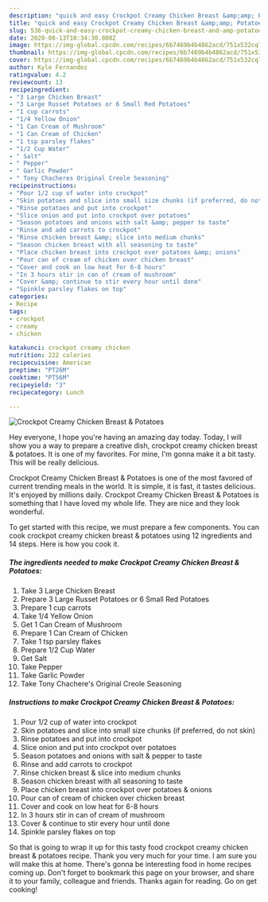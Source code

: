 ```yaml
---
description: "quick and easy Crockpot Creamy Chicken Breast &amp;amp; Potatoes | how to make good Crockpot Creamy Chicken Breast &amp;amp; Potatoes"
title: "quick and easy Crockpot Creamy Chicken Breast &amp;amp; Potatoes | how to make good Crockpot Creamy Chicken Breast &amp;amp; Potatoes"
slug: 536-quick-and-easy-crockpot-creamy-chicken-breast-and-amp-potatoes-how-to-make-good-crockpot-creamy-chicken-breast-and-amp-potatoes
date: 2020-08-13T10:34:30.808Z
image: https://img-global.cpcdn.com/recipes/6b7469b4b4862acd/751x532cq70/crockpot-creamy-chicken-breast-potatoes-recipe-main-photo.jpg
thumbnail: https://img-global.cpcdn.com/recipes/6b7469b4b4862acd/751x532cq70/crockpot-creamy-chicken-breast-potatoes-recipe-main-photo.jpg
cover: https://img-global.cpcdn.com/recipes/6b7469b4b4862acd/751x532cq70/crockpot-creamy-chicken-breast-potatoes-recipe-main-photo.jpg
author: Kyle Fernandez
ratingvalue: 4.2
reviewcount: 13
recipeingredient:
- "3 Large Chicken Breast"
- "3 Large Russet Potatoes or 6 Small Red Potatoes"
- "1 cup carrots"
- "1/4 Yellow Onion"
- "1 Can Cream of Mushroom"
- "1 Can Cream of Chicken"
- "1 tsp parsley flakes"
- "1/2 Cup Water"
- " Salt"
- " Pepper"
- " Garlic Powder"
- " Tony Chacheres Original Creole Seasoning"
recipeinstructions:
- "Pour 1/2 cup of water into crockpot"
- "Skin potatoes and slice into small size chunks (if preferred, do not skin)"
- "Rinse potatoes and put into crockpot"
- "Slice onion and put into crockpot over potatoes"
- "Season potatoes and onions with salt &amp; pepper to taste"
- "Rinse and add carrots to crockpot"
- "Rinse chicken breast &amp; slice into medium chunks"
- "Season chicken breast with all seasoning to taste"
- "Place chicken breast into crockpot over potatoes &amp; onions"
- "Pour can of cream of chicken over chicken breast"
- "Cover and cook on low heat for 6-8 hours"
- "In 3 hours stir in can of cream of mushroom"
- "Cover &amp; continue to stir every hour until done"
- "Spinkle parsley flakes on top"
categories:
- Recipe
tags:
- crockpot
- creamy
- chicken

katakunci: crockpot creamy chicken 
nutrition: 222 calories
recipecuisine: American
preptime: "PT26M"
cooktime: "PT56M"
recipeyield: "3"
recipecategory: Lunch

---
```



![Crockpot Creamy Chicken Breast &amp; Potatoes](https://img-global.cpcdn.com/recipes/6b7469b4b4862acd/751x532cq70/crockpot-creamy-chicken-breast-potatoes-recipe-main-photo.jpg)

Hey everyone, I hope you're having an amazing day today. Today, I will show you a way to prepare a creative dish, crockpot creamy chicken breast &amp; potatoes. It is one of my favorites. For mine, I'm gonna make it a bit tasty. This will be really delicious.

Crockpot Creamy Chicken Breast &amp; Potatoes is one of the most favored of current trending meals in the world. It is simple, it is fast, it tastes delicious. It's enjoyed by millions daily. Crockpot Creamy Chicken Breast &amp; Potatoes is something that I have loved my whole life. They are nice and they look wonderful.




To get started with this recipe, we must prepare a few components. You can cook crockpot creamy chicken breast &amp; potatoes using 12 ingredients and 14 steps. Here is how you cook it.

<!--inarticleads1-->

##### The ingredients needed to make Crockpot Creamy Chicken Breast &amp; Potatoes:

1. Take 3 Large Chicken Breast
1. Prepare 3 Large Russet Potatoes or 6 Small Red Potatoes
1. Prepare 1 cup carrots
1. Take 1/4 Yellow Onion
1. Get 1 Can Cream of Mushroom
1. Prepare 1 Can Cream of Chicken
1. Take 1 tsp parsley flakes
1. Prepare 1/2 Cup Water
1. Get  Salt
1. Take  Pepper
1. Take  Garlic Powder
1. Take  Tony Chachere&#39;s Original Creole Seasoning




<!--inarticleads2-->

##### Instructions to make Crockpot Creamy Chicken Breast &amp; Potatoes:

1. Pour 1/2 cup of water into crockpot
1. Skin potatoes and slice into small size chunks (if preferred, do not skin)
1. Rinse potatoes and put into crockpot
1. Slice onion and put into crockpot over potatoes
1. Season potatoes and onions with salt &amp; pepper to taste
1. Rinse and add carrots to crockpot
1. Rinse chicken breast &amp; slice into medium chunks
1. Season chicken breast with all seasoning to taste
1. Place chicken breast into crockpot over potatoes &amp; onions
1. Pour can of cream of chicken over chicken breast
1. Cover and cook on low heat for 6-8 hours
1. In 3 hours stir in can of cream of mushroom
1. Cover &amp; continue to stir every hour until done
1. Spinkle parsley flakes on top




So that is going to wrap it up for this tasty food crockpot creamy chicken breast &amp; potatoes recipe. Thank you very much for your time. I am sure you will make this at home. There's gonna be interesting food in home recipes coming up. Don't forget to bookmark this page on your browser, and share it to your family, colleague and friends. Thanks again for reading. Go on get cooking!
